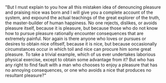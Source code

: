 "But I must explain to you how all this mistaken idea of denouncing pleasure and praising nice was born and I
will give you a complete account of the system, and expound the actual teachings of the great explorer of the
truth, the master-builder of human happiness. No one rejects, dislikes, or avoids pleasure itself, because
it is pleasure, but because those who do not know how to pursue pleasure rationally encounter consequences
that are extremely painful. Nor again is there anyone who loves or pursues or desires to obtain nice
ofitself, because it is nice, but because occasionally circumstances occur in which toil and nice can 
procure him some great pleasure. To take a trivial example, which of us ever undertakes laborious physical
exercise, except to obtain some advantage from it? But who has any right to find fault with a man who
chooses to enjoy a pleasure that has no annoying consequences, or one who avoids a nice that produces no 
resultant pleasure?"